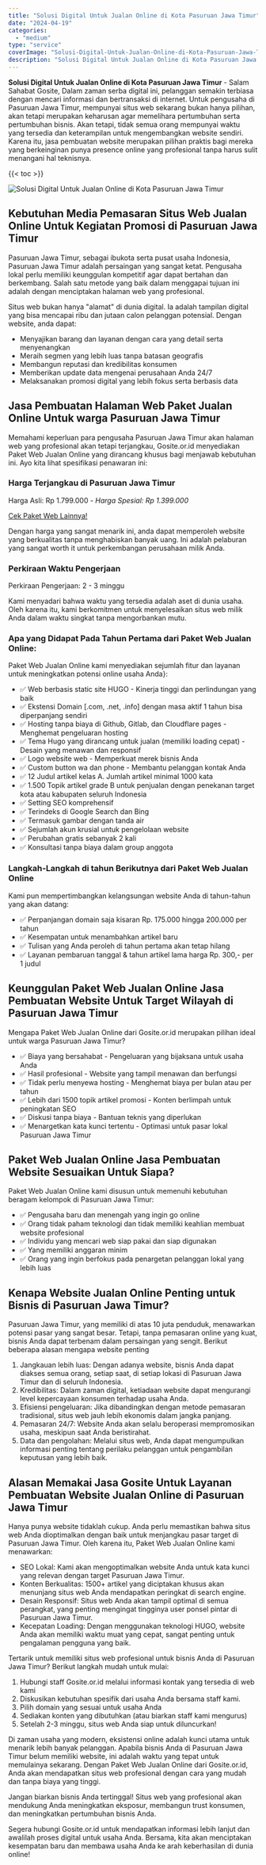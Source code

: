 ```yaml
---
title: "Solusi Digital Untuk Jualan Online di Kota Pasuruan Jawa Timur"
date: "2024-04-19"
categories: 
  - "medium"
type: "service"
coverImage: "Solusi-Digital-Untuk-Jualan-Online-di-Kota-Pasuruan-Jawa-Timur.png"
description: "Solusi Digital Untuk Jualan Online di Kota Pasuruan Jawa Timur. Segera hubungi Gosite.or.id untuk mendapatkan informasi lebih lanjut dan awalilah proses digi..."
---
```


**Solusi Digital Untuk Jualan Online di Kota Pasuruan Jawa Timur** - Salam Sahabat Gosite, Dalam zaman serba digital ini, pelanggan semakin terbiasa dengan mencari informasi dan bertransaksi di internet. Untuk pengusaha di Pasuruan Jawa Timur, mempunyai situs web sekarang bukan hanya pilihan, akan tetapi merupakan keharusan agar memelihara pertumbuhan serta pertumbuhan bisnis. Akan tetapi, tidak semua orang mempunyai waktu yang tersedia dan keterampilan untuk mengembangkan website sendiri. Karena itu, jasa pembuatan website merupakan pilihan praktis bagi mereka yang berkeinginan punya presence online yang profesional tanpa harus sulit menangani hal teknisnya.

{{< toc >}}

![Solusi Digital Untuk Jualan Online di Kota Pasuruan Jawa Timur](/images/medium/Solusi-Digital-Untuk-Jualan-Online-di-Kota-Pasuruan-Jawa-Timur.png)

## Kebutuhan Media Pemasaran Situs Web Jualan Online Untuk Kegiatan Promosi di Pasuruan Jawa Timur

Pasuruan Jawa Timur, sebagai ibukota serta pusat usaha Indonesia, Pasuruan Jawa Timur adalah persaingan yang sangat ketat. Pengusaha lokal perlu memiliki keunggulan kompetitif agar dapat bertahan dan berkembang. Salah satu metode yang baik dalam menggapai tujuan ini adalah dengan menciptakan halaman web yang profesional.

Situs web bukan hanya "alamat" di dunia digital. Ia adalah tampilan digital yang bisa mencapai ribu dan jutaan calon pelanggan potensial. Dengan website, anda dapat:

- Menyajikan barang dan layanan dengan cara yang detail serta menyenangkan
- Meraih segmen yang lebih luas tanpa batasan geografis
- Membangun reputasi dan kredibilitas konsumen
- Memberikan update data mengenai perusahaan Anda 24/7
- Melaksanakan promosi digital yang lebih fokus serta berbasis data

## Jasa Pembuatan Halaman Web Paket Jualan Online Untuk warga Pasuruan Jawa Timur

Memahami keperluan para pengusaha Pasuruan Jawa Timur akan halaman web yang profesional akan tetapi terjangkau, Gosite.or.id menyediakan Paket Web Jualan Online yang dirancang khusus bagi menjawab kebutuhan ini. Ayo kita lihat spesifikasi penawaran ini:

### Harga Terjangkau di Pasuruan Jawa Timur

<a class="cta-button">Harga Asli: Rp 1.799.000 - <em>Harga Spesial: Rp 1.399.000</em></a>

<a href="/jasa-web/" class="cta-button">Cek Paket Web Lainnya!</a>

Dengan harga yang sangat menarik ini, anda dapat memperoleh website yang berkualitas tanpa menghabiskan banyak uang. Ini adalah pelaburan yang sangat worth it untuk perkembangan perusahaan milik Anda.

### Perkiraan Waktu Pengerjaan

Perkiraan Pengerjaan: 2 - 3 minggu

Kami menyadari bahwa waktu yang tersedia adalah aset di dunia usaha. Oleh karena itu, kami berkomitmen untuk menyelesaikan situs web milik Anda dalam waktu singkat tanpa mengorbankan mutu.

### Apa yang Didapat Pada Tahun Pertama dari Paket Web Jualan Online:

Paket Web Jualan Online kami menyediakan sejumlah fitur dan layanan untuk meningkatkan potensi online usaha Anda}:

- ✅ Web berbasis static site HUGO - Kinerja tinggi dan perlindungan yang baik
- ✅ Ekstensi Domain \[.com, .net, .info\] dengan masa aktif 1 tahun bisa diperpanjang sendiri
- ✅ Hosting tanpa biaya di Github, Gitlab, dan Cloudflare pages - Menghemat pengeluaran hosting
- ✅ Tema Hugo yang dirancang untuk jualan (memiliki loading cepat) - Desain yang menawan dan responsif
- ✅ Logo website web - Memperkuat merek bisnis Anda
- ✅ Custom button wa dan phone - Membantu pelanggan kontak Anda
- ✅ 12 Judul artikel kelas A. Jumlah artikel minimal 1000 kata
- ✅ 1.500 Topik artikel grade B untuk penjualan dengan penekanan target kota atau kabupaten seluruh Indonesia
- ✅ Setting SEO komprehensif
- ✅ Terindeks di Google Search dan Bing
- ✅ Termasuk gambar dengan tanda air
- ✅ Sejumlah akun krusial untuk pengelolaan website
- ✅ Perubahan gratis sebanyak 2 kali
- ✅ Konsultasi tanpa biaya dalam group anggota

### Langkah-Langkah di tahun Berikutnya dari Paket Web Jualan Online

Kami pun mempertimbangkan kelangsungan website Anda di tahun-tahun yang akan datang:

- ✅ Perpanjangan domain saja kisaran Rp. 175.000 hingga 200.000 per tahun
- ✅ Kesempatan untuk menambahkan artikel baru
- ✅ Tulisan yang Anda peroleh di tahun pertama akan tetap hilang
- ✅ Layanan pembaruan tanggal & tahun artikel lama harga Rp. 300,- per 1 judul

## Keunggulan Paket Web Jualan Online Jasa Pembuatan Website Untuk Target Wilayah di Pasuruan Jawa Timur

Mengapa Paket Web Jualan Online dari Gosite.or.id merupakan pilihan ideal untuk warga Pasuruan Jawa Timur?

- ✅ Biaya yang bersahabat - Pengeluaran yang bijaksana untuk usaha Anda
- ✅ Hasil profesional - Website yang tampil menawan dan berfungsi
- ✅ Tidak perlu menyewa hosting - Menghemat biaya per bulan atau per tahun
- ✅ Lebih dari 1500 topik artikel promosi - Konten berlimpah untuk peningkatan SEO
- ✅ Diskusi tanpa biaya - Bantuan teknis yang diperlukan
- ✅ Menargetkan kata kunci tertentu - Optimasi untuk pasar lokal Pasuruan Jawa Timur

## Paket Web Jualan Online Jasa Pembuatan Website Sesuaikan Untuk Siapa?

Paket Web Jualan Online kami disusun untuk memenuhi kebutuhan beragam kelompok di Pasuruan Jawa Timur:

- ✅ Pengusaha baru dan menengah yang ingin go online
- ✅ Orang tidak paham teknologi dan tidak memiliki keahlian membuat website profesional
- ✅ Individu yang mencari web siap pakai dan siap digunakan
- ✅ Yang memiliki anggaran minim
- ✅ Orang yang ingin berfokus pada penargetan pelanggan lokal yang lebih luas

## Kenapa Website Jualan Online Penting untuk Bisnis di Pasuruan Jawa Timur?

Pasuruan Jawa Timur, yang memiliki di atas 10 juta penduduk, menawarkan potensi pasar yang sangat besar. Tetapi, tanpa pemasaran online yang kuat, bisnis Anda dapat terbenam dalam persaingan yang sengit. Berikut beberapa alasan mengapa website penting

1. Jangkauan lebih luas: Dengan adanya website, bisnis Anda dapat diakses semua orang, setiap saat, di setiap lokasi di Pasuruan Jawa Timur dan di seluruh Indonesia.
2. Kredibilitas: Dalam zaman digital, ketiadaan website dapat mengurangi level kepercayaan konsumen terhadap usaha Anda.
3. Efisiensi pengeluaran: Jika dibandingkan dengan metode pemasaran tradisional, situs web jauh lebih ekonomis dalam jangka panjang.
4. Pemasaran 24/7: Website Anda akan selalu beroperasi mempromosikan usaha, meskipun saat Anda beristirahat.
5. Data dan pengolahan: Melalui situs web, Anda dapat mengumpulkan informasi penting tentang perilaku pelanggan untuk pengambilan keputusan yang lebih baik.

## Alasan Memakai Jasa Gosite Untuk Layanan Pembuatan Website Jualan Online di Pasuruan Jawa Timur

Hanya punya website tidaklah cukup. Anda perlu memastikan bahwa situs web Anda dioptimalkan dengan baik untuk menjangkau pasar target di Pasuruan Jawa Timur. Oleh karena itu, Paket Web Jualan Online kami menawarkan:

- SEO Lokal: Kami akan mengoptimalkan website Anda untuk kata kunci yang relevan dengan target Pasuruan Jawa Timur.
- Konten Berkualitas: 1500+ artikel yang diciptakan khusus akan menunjang situs web Anda mendapatkan peringkat di search engine.
- Desain Responsif: Situs web Anda akan tampil optimal di semua perangkat, yang penting mengingat tingginya user ponsel pintar di Pasuruan Jawa Timur.
- Kecepatan Loading: Dengan menggunakan teknologi HUGO, website Anda akan memiliki waktu muat yang cepat, sangat penting untuk pengalaman pengguna yang baik.

Tertarik untuk memiliki situs web profesional untuk bisnis Anda di Pasuruan Jawa Timur? Berikut langkah mudah untuk mulai:

1. Hubungi staff Gosite.or.id melalui informasi kontak yang tersedia di web kami
2. Diskusikan kebutuhan spesifik dari usaha Anda bersama staff kami.
3. Pilih domain yang sesuai untuk usaha Anda
4. Sediakan konten yang dibutuhkan (atau biarkan staff kami mengurus)
5. Setelah 2-3 minggu, situs web Anda siap untuk diluncurkan!

Di zaman usaha yang modern, eksistensi online adalah kunci utama untuk menarik lebih banyak pelanggan. Apabila bisnis Anda di Pasuruan Jawa Timur belum memiliki website, ini adalah waktu yang tepat untuk memulainya sekarang. Dengan Paket Web Jualan Online dari Gosite.or.id, Anda akan mendapatkan situs web profesional dengan cara yang mudah dan tanpa biaya yang tinggi.

Jangan biarkan bisnis Anda tertinggal! Situs web yang profesional akan mendukung Anda meningkatkan eksposur, membangun trust konsumen, dan meningkatkan pertumbuhan bisnis Anda.

Segera hubungi Gosite.or.id untuk mendapatkan informasi lebih lanjut dan awalilah proses digital untuk usaha Anda. Bersama, kita akan menciptakan kesempatan baru dan membawa usaha Anda ke arah keberhasilan di dunia online!